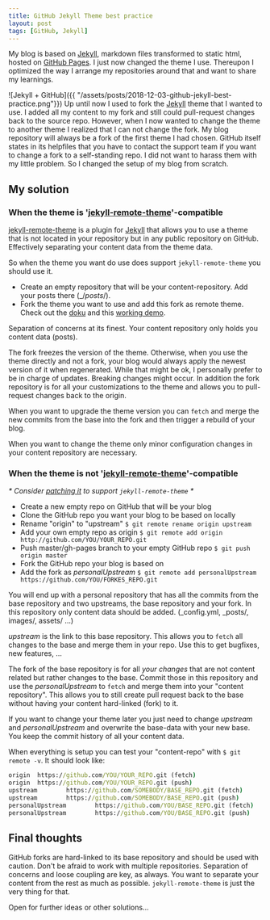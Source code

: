 ```yaml
---
title: GitHub Jekyll Theme best practice
layout: post
tags: [GitHub, Jekyll]
---
```

My blog is based on [Jekyll](https://jekyllrb.com/), markdown files transformed to static html, hosted on [GitHub Pages](https://pages.github.com/). I just now changed the theme I use. Thereupon I optimized the way I arrange my repositories around that and want to share my learnings.

![Jekyll + GitHub]({{ "/assets/posts/2018-12-03-github-jekyll-best-practice.png"}})
Up until now I used to fork the [Jekyll](https://jekyllrb.com/) theme that I wanted to use. I added all my content to my fork and still could pull-request changes back to the source repo. However, when I now wanted to change the theme to another theme I realized that I can not change the fork. My blog repository will always be a fork of the first theme I had chosen. GitHub itself states in its helpfiles that you have to contact the support team if you want to change a fork to a self-standing repo. I did not want to harass them with my little problem. So I changed the setup of my blog from scratch.

## My solution

### When the theme is '[jekyll-remote-theme](https://github.com/benbalter/jekyll-remote-theme)'-compatible

[jekyll-remote-theme](https://github.com/benbalter/jekyll-remote-theme) is a plugin for [Jekyll](https://jekyllrb.com/) that allows you to use a theme that is not located in your repository but in any public repository on GitHub. Effectively separating your content data from the theme data.

So when the theme you want do use does support `jekyll-remote-theme` you should use it.
 - Create an empty repository that will be your content-repository. Add your posts there (_/_posts_/).
 - Fork the theme you want to use and add this fork as remote theme. Check out the [doku](https://github.com/benbalter/jekyll-remote-theme/blob/master/README.md) and this [working demo](https://github.com/matthiaslischka/jekyll-uno-remote-theme-demo).
  
Separation of concerns at its finest. Your content repository only holds you content data (posts).

The fork freezes the version of the theme. Otherwise, when you use the theme directly and not a fork, your blog would always apply the newest version of it when regenerated. While that might be ok, I personally prefer to be in charge of updates. Breaking changes might occur.
In addition the fork repository is for all your customizations to the theme and allows you to pull-request changes back to the origin.

When you want to upgrade the theme version you can `fetch` and merge the new commits from the base into the fork and then trigger a rebuild of your blog.

When you want to change the theme only minor configuration changes in your content repository are necessary.

### When the theme is **not** '[jekyll-remote-theme](https://github.com/benbalter/jekyll-remote-theme)'-compatible
 
 _* Consider [patching it](https://github.com/joshgerdes/jekyll-uno/pull/97) to support `jekyll-remote-theme` *_
 
 - Create a new empty repo on GitHub that will be your blog
 - Clone the GitHub repo you want your blog to be based on locally
 - Rename "origin" to "upstream" `$ git remote rename origin upstream`
 - Add your own empty repo as origin `$ git remote add origin http://github.com/YOU/YOUR_REPO.git`
 - Push master/gh-pages branch to your empty GitHub repo `$ git push origin master`
 - Fork the GitHub repo your blog is based on
 - Add the fork as _personalUpstream_ `$ git remote add personalUpstream https://github.com/YOU/FORKES_REPO.git`

You will end up with a personal repository that has all the commits from the base repository and two upstreams, the base repository and your fork. In this repository only content data should be added. (_config.yml, _posts/, images/, assets/ ...)

_upstream_ is the link to this base repository. This allows you to `fetch` all changes to the base and merge them in your repo. Use this to get bugfixes, new features, ...

The fork of the base repository is for all _your changes_ that are not content related but rather changes to the base. Commit those in this repository and use the _personalUpstream_ to `fetch` and merge them into your "content repository". This allows you to still create pull request back to the base without having your content hard-linked (fork) to it.

If you want to change your theme later you just need to change _upstream_ and _personalUpstream_ and overwrite the base-data with your new base. You keep the commit history of all your content data.

When everything is setup you can test your "content-repo" with `$ git remote -v`. It should look like:
```cmd
origin  https://github.com/YOU/YOUR_REPO.git (fetch)
origin  https://github.com/YOU/YOUR_REPO.git (push)
upstream        https://github.com/SOMEBODY/BASE_REPO.git (fetch)
upstream        https://github.com/SOMEBODY/BASE_REPO.git (push)
personalUpstream        https://github.com/YOU/BASE_REPO.git (fetch)
personalUpstream        https://github.com/YOU/BASE_REPO.git (push)
```
## Final thoughts
GitHub forks are hard-linked to its base repository and should be used with caution. Don't be afraid to work with multiple repositories. Separation of concerns and loose coupling are key, as always. You want to separate your content from the rest as much as possible. `jekyll-remote-theme` is just the very thing for that.

Open for further ideas or other solutions...